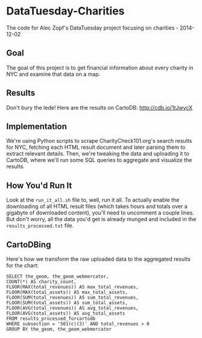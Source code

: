 DataTuesday-Charities
=====================

The code for Alec Zopf's DataTuesday project focusing on charities - 2014-12-02

Goal
---
The goal of this project is to get financial information about every charity in NYC and examine that data on a map.

Results
---
Don't bury the lede!  Here are the results on CartoDB: http://cdb.io/1tJwycX

Implementation
---
We're using Python scripts to scrape CharityCheck101.org's search results for NYC, fetching each HTML result document and later parsing them to extract relevant details.  Then, we're tweaking the data and uploading it to CartoDB, where we'll run some SQL queries to aggregate and visualize the results.

How You'd Run It
---
Look at the `run_it_all.sh` file to, well, run it all.  To actually enable the downloading of all HTML result files (which takes hours and totals over a gigabyte of downloaded content), you'll need to uncomment a couple lines.  But don't worry, all the data you'd get is already munged and included in the `results_processed.txt` file.

CartoDBing
---
Here's how we transform the raw uploaded data to the aggregated results for the chart:
```
SELECT the_geom, the_geom_webmercator,
COUNT(*) AS charity_count,
FLOOR(MAX(total_revenues)) AS max_total_revenues,
FLOOR(MAX(total_assets)) AS max_total_assets,
FLOOR(SUM(total_revenues)) AS sum_total_revenues,
FLOOR(SUM(total_assets)) AS sum_total_assets,
FLOOR(AVG(total_revenues)) AS avg_total_revenues,
FLOOR(AVG(total_assets)) AS avg_total_assets 
FROM results_processed_forcartodb 
WHERE subsection = '501(c)(3)' AND total_revenues > 0
GROUP BY the_geom, the_geom_webmercator
```
